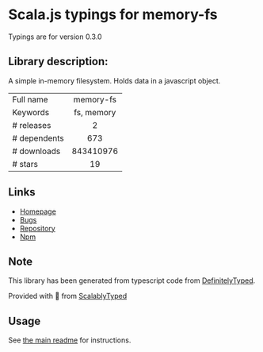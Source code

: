 
# Scala.js typings for memory-fs

Typings are for version 0.3.0

## Library description:
A simple in-memory filesystem. Holds data in a javascript object.

|                    |                 |
| ------------------ | :-------------: |
| Full name          | memory-fs |
| Keywords           | fs, memory |
| # releases         | 2 |
| # dependents       | 673 |
| # downloads        | 843410976 |
| # stars            | 19 |

## Links
- [Homepage](https://github.com/webpack/memory-fs)
- [Bugs](https://github.com/webpack/memory-fs/issues)
- [Repository](https://github.com/webpack/memory-fs)
- [Npm](https://www.npmjs.com/package/memory-fs)
    


## Note
This library has been generated from typescript code from [DefinitelyTyped](https://definitelytyped.org).

Provided with :purple_heart: from [ScalablyTyped](https://github.com/oyvindberg/ScalablyTyped)

## Usage
See [the main readme](../../readme.md) for instructions.


